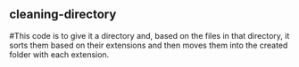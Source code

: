 ## cleaning-directory
#This code is to give it a directory and, based on the files in that directory, it sorts them based on their extensions and then moves them into the created folder with each extension.
